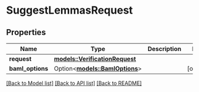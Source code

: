 # SuggestLemmasRequest

## Properties

Name | Type | Description | Notes
------------ | ------------- | ------------- | -------------
**request** | [**models::VerificationRequest**](VerificationRequest.md) |  | 
**__baml_options__** | Option<[**models::BamlOptions**](BamlOptions.md)> |  | [optional]

[[Back to Model list]](../README.md#documentation-for-models) [[Back to API list]](../README.md#documentation-for-api-endpoints) [[Back to README]](../README.md)



